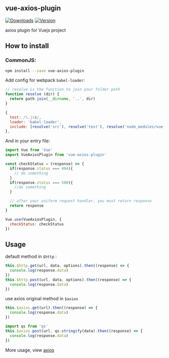## vue-axios-plugin

<p>
  <a href="https://www.npmjs.com/package/vue-axios-plugin"><img src="https://img.shields.io/npm/dm/vue-axios-plugin.svg" alt="Downloads"></a>
  <a href="https://www.npmjs.com/package/vue-axios-plugin"><img src="https://img.shields.io/npm/v/vue-axios-plugin.svg" alt="Version"></a>
  <br>
</p>

axios plugin for Vuejs project

## How to install

### CommonJS:

```bash
npm install --save vue-axios-plugin
```

Add config for webpack `babel-loader`:

```javascript
// resolve is the function to join your folder path
function resolve (dir) {
  return path.join(__dirname, '..', dir)
}

{
  test: /\.js$/,
  loader: 'babel-loader',
  include: [resolve('src'), resolve('test'), resolve('node_modules/vue-axios-plugin')]
},
```

And in your entry file:

```javascript
import Vue from 'Vue'
import VueAxiosPlugin from 'vue-axios-plugin'

const checkStatus = (response) => {
  if(response.status === 404){
    // do something
  }
  if(response.status === 500){
    //do something
  }

  // after your uniform request handler, you must return response
  return response
}

Vue.use(VueAxiosPlugin, {
  checkStatus: checkStatus
})
```

## Usage

default method in `$http` :

```javascript
this.$http.get(url, data, options).then((response) => {
  console.log(response.data)
})
this.$http.post(url, data, options).then((response) => {
  console.log(response.data)
})
```

use axios original method in `$axios`

```javascript
this.$axios.get(url).then((response) => {
  console.log(response.data)
})

import qs from 'qs'
this.$axios.post(url, qs.stringify(data).then((response) => {
  console.log(response.data)
})
```

More usage, view [axios](https://github.com/mzabriskie/axios)
